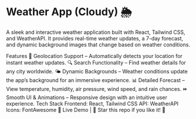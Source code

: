 # Weather App (Cloudy) 🌦️


A sleek and interactive weather application built with React, Tailwind CSS, and WeatherAPI. It provides real-time weather updates, a 7-day forecast, and dynamic background images that change based on weather conditions.

Features
📍 Geolocation Support – Automatically detects your location for instant weather updates.
🔍 Search Functionality – Find weather details for any city worldwide.
🌤️ Dynamic Backgrounds – Weather conditions update the app’s background for an immersive experience.
📊 Detailed Forecast – View temperature, humidity, air pressure, wind speed, and rain chances.
⏩ Smooth UI & Animations – Responsive design with an intuitive user experience.
Tech Stack
Frontend: React, Tailwind CSS
API: WeatherAPI
Icons: FontAwesome
🔗 Live Demo | 🌟 Star this repo if you like it! 🚀
